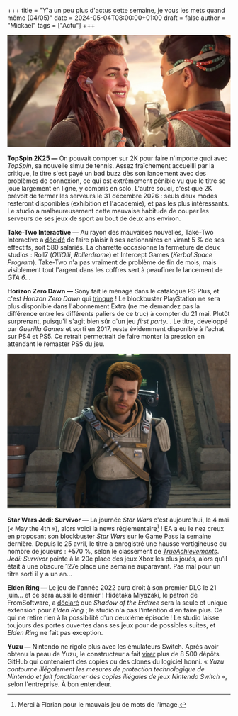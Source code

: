 +++
title = "Y'a un peu plus d'actus cette semaine, je vous les mets quand même (04/05)"
date = 2024-05-04T08:00:00+01:00
draft = false
author = "Mickael"
tags = ["Actu"]
+++

![Horizon](aloy.jpg "La douce caresse du week-end.")

**TopSpin 2K25 —** On pouvait compter sur 2K pour faire n'importe quoi avec *TopSpin*, sa nouvelle simu de tennis. Assez fraîchement accueilli par la critique, le titre s'est payé un bad buzz dès son lancement avec des problèmes de connexion, ce qui est extrêmement pénible vu que le titre se joue largement en ligne, y compris en solo. L'autre souci, c'est que 2K prévoit de fermer les serveurs le 31 décembre 2026 : seuls deux modes resteront disponibles (exhibition et l'académie), et pas les plus intéressants. Le studio a malheureusement cette mauvaise habitude de couper les serveurs de ses jeux de sport au bout de deux ans environ.

**Take-Two Interactive —** Au rayon des mauvaises nouvelles, Take-Two Interactive a [décidé](https://www.bloomberg.com/news/articles/2024-05-01/take-two-interactive-shuts-down-two-game-studios) de faire plaisir à ses actionnaires en virant 5 % de ses effectifs, soit 580 salariés. La charrette occasionne la fermeture de deux studios : Roll7 (*OlliOlli*, *Rollerdrome*) et Intercept Games (*Kerbal Space Program*). Take-Two n'a pas vraiment de problème de fin de mois, mais visiblement tout l'argent dans les coffres sert à peaufiner le lancement de *GTA 6*…

**Horizon Zero Dawn —** Sony fait le ménage dans le catalogue PS Plus, et c'est *Horizon Zero Dawn* qui [trinque](https://www.videogameschronicle.com/news/sony-is-pulling-horizon-zero-dawn-from-the-playstation-plus-game-catalogue/) ! Le blockbuster PlayStation ne sera plus disponible dans l'abonnement Extra (ne me demandez pas la différence entre les différents paliers de ce truc) à compter du 21 mai. Plutôt surprenant, puisqu'il s'agit bien sûr d'un jeu *first party*… Le titre, développé par *Guerilla Games* et sorti en 2017, reste évidemment disponible à l'achat sur PS4 et PS5. Ce retrait permettrait de faire monter la pression en attendant le remaster PS5 du jeu.

![Star Wars Jedi: Survivor](starwars.jpg "Le carton de Jedi: Survivor sur le Game Pass, c'est le roux de la fortune.")

**Star Wars Jedi: Survivor —** La journée *Star Wars* c'est aujourd'hui, le 4 mai (« May the 4th »), alors voici la news réglementaire[^1] ! EA a eu le nez creux en proposant son blockbuster *Star Wars* sur le Game Pass la semaine dernière. Depuis le 25 avril, le titre a enregistré une hausse vertigineuse du nombre de joueurs : +570 %, selon le classement de *[TrueAchievements](https://www.trueachievements.com/news/star-wars-jedi-survivor-xbox-player-numbers)*. *Jedi: Survivor* pointe à la 20e place des jeux Xbox les plus joués, alors qu'il était à une obscure 127e place une semaine auparavant. Pas mal pour un titre sorti il y a un an…

**Elden Ring —** Le jeu de l'année 2022 aura droit à son premier DLC le 21 juin… et ce sera aussi le dernier ! Hidetaka Miyazaki, le patron de FromSoftware, a [déclaré](https://zhuanlan.zhihu.com/p/694720699) que *Shadow of the Erdtree*  sera la seule et unique extension pour *Elden Ring* ; le studio n'a pas l'intention d'en faire plus. Ce qui ne retire rien à la possibilité d'un deuxième épisode ! Le studio laisse toujours des portes ouvertes dans ses jeux pour de possibles suites, et *Elden Ring* ne fait pas exception.

**Yuzu —** Nintendo ne rigole plus avec les émulateurs Switch. Après avoir obtenu la peau de Yuzu, le constructeur a fait [virer](https://github.com/github/dmca/blob/master/2024/04/2024-04-29-nintendo.md) plus de 8 500 dépôts GitHub qui contenaient des copies ou des clones du logiciel honni. « *Yuzu contourne illégalement les mesures de protection technologique de Nintendo et fait fonctionner des copies illégales de jeux Nintendo Switch* », selon l'entreprise. À bon entendeur.

[^1]: Merci à Florian pour le mauvais jeu de mots de l'image.